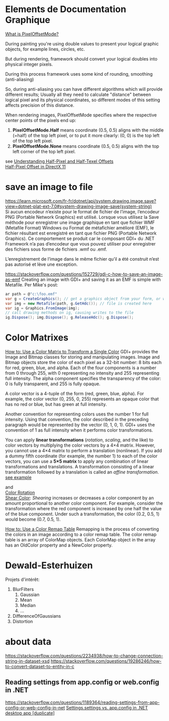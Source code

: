 ﻿# Elements de Documentation Graphique
[What is PixelOffsetMode?](https://stackoverflow.com/questions/28441479/what-is-pixeloffsetmode)

During painting you're using double values to present your logical graphic objects, for example lines, circles, etc.  

But during rendering, framework should convert your logical doubles into physical integer pixels. 

During this process framework uses some kind of rounding, smoothing (anti-aliasing)  

So, during anti-aliasing you can have different algorithms which will provide different results; Usually all they need to calculate "distance" between logical pixel and its physical coordinates, so different modes of this setting affects precision of this distance.  


When rendering images, PixelOffsetMode specifies where the respective center points of the pixels end up:

1) **PixelOffsetMode.Half** means coordinate (0.5, 0.5) aligns with the middle (=half) of the top left pixel, or to put it more clearly: (0, 0) is the top left of the top left pixel.
2) **PixelOffsetMode.None** means coordinate (0.5, 0.5) aligns with the top left corner of the top left pixel.

see [Understanding Half-Pixel and Half-Texel Offsets](https://www.gamedev.net/blogs/entry/1848486-understanding-half-pixel-and-half-texel-offsets/)  
[Half-Pixel Offset in DirectX 11](https://www.asawicki.info/news_1516_half-pixel_offset_in_directx_11)


# save an image to file
https://learn.microsoft.com/fr-fr/dotnet/api/system.drawing.image.save?view=dotnet-plat-ext-7.0#system-drawing-image-save(system-string)  
Si aucun encodeur n’existe pour le format de fichier de l’image, l’encodeur PNG (Portable Network Graphics) est utilisé. Lorsque vous utilisez la Save méthode pour enregistrer une image graphique en tant que fichier WMF (Metafile Format) Windows ou Format de métafichier amélioré (EMF), le fichier résultant est enregistré en tant que fichier PNG (Portable Network Graphics). Ce comportement se produit car le composant GDI+ du .NET Framework n’a pas d’encodeur que vous pouvez utiliser pour enregistrer des fichiers sous forme de fichiers .wmf ou .emf.

L’enregistrement de l’image dans le même fichier qu’il a été construit n’est pas autorisé et lève une exception.

https://stackoverflow.com/questions/152729/gdi-c-how-to-save-an-image-as-emf
Creating an image with GDI+ and saving it as an EMF is simple with Metafile. Per Mike's post:
```c#
ar path = @"c:\foo.emf"
var g = CreateGraphics(); // get a graphics object from your form, or wherever
var img = new Metafile(path, g.GetHdc()); // file is created here
var ig = Graphics.FromImage(img);
// call drawing methods on ig, causing writes to the file
ig.Dispose(); img.Dispose(); g.ReleaseHdc(); g.Dispose();
```

# Color Matrixes
[How to: Use a Color Matrix to Transform a Single Color](https://learn.microsoft.com/en-us/dotnet/desktop/winforms/advanced/how-to-use-a-color-matrix-to-transform-a-single-color?view=netframeworkdesktop-4.8)
GDI+ provides the Image and Bitmap classes for storing and manipulating images. Image and Bitmap objects store the color of each pixel as a 32-bit number: 8 bits each for red, green, blue, and alpha. Each of the four components is a number from 0 through 255, with 0 representing no intensity and 255 representing full intensity. The alpha component specifies the transparency of the color: 0 is fully transparent, and 255 is fully opaque.

A color vector is a 4-tuple of the form (red, green, blue, alpha). For example, the color vector (0, 255, 0, 255) represents an opaque color that has no red or blue, but has green at full intensity.

Another convention for representing colors uses the number 1 for full intensity. Using that convention, the color described in the preceding paragraph would be represented by the vector (0, 1, 0, 1). GDI+ uses the convention of 1 as full intensity when it performs color transformations.

You can apply **linear transformations** (*rotation*, *scaling*, and the like) to color vectors by multiplying the color vectors by a 4×4 matrix. However, you cannot use a 4×4 matrix to perform a translation (nonlinear). If you add a dummy fifth coordinate (for example, the number 1) to each of the color vectors, you can use a **5×5 matrix** to apply any combination of linear transformations and translations. A transformation consisting of a linear transformation followed by a translation is called an *affine transformation*.
[see example](https://learn.microsoft.com/en-us/dotnet/desktop/winforms/advanced/how-to-use-a-color-matrix-to-transform-a-single-color?view=netframeworkdesktop-4.8)

and  
[Color Rotation](https://learn.microsoft.com/en-us/dotnet/desktop/winforms/advanced/how-to-rotate-colors?view=netframeworkdesktop-4.8)  
[Shear Color](https://learn.microsoft.com/en-us/dotnet/desktop/winforms/advanced/how-to-shear-colors?view=netframeworkdesktop-4.8): 
*Shearing* increases or decreases a color component by an amount proportional to another color component. For example, consider the transformation where the red component is increased by one half the value of the blue component. Under such a transformation, the color (0.2, 0.5, 1) would become (0.7, 0.5, 1). 

[How to: Use a Color Remap Table](https://learn.microsoft.com/en-us/dotnet/desktop/winforms/advanced/how-to-use-a-color-remap-table?view=netframeworkdesktop-4.8)
Remapping is the process of converting the colors in an image according to a color remap table. The color remap table is an array of ColorMap objects. Each ColorMap object in the array has an OldColor property and a NewColor property.

# Dewald-Esterhuizen
Projets d'intérêt:
1. BlurFilters 
    1. Gaussian
    1. Mean
    1. Median
    1. ...
1. DifferenceOfGaussians 
1. Distortion



# about data
https://stackoverflow.com/questions/2234938/how-to-change-connection-string-in-dataset-xsd
https://stackoverflow.com/questions/19286246/how-to-convert-dataset-to-entity-in-c

## Reading settings from app.config or web.config in .NET
https://stackoverflow.com/questions/1189364/reading-settings-from-app-config-or-web-config-in-net
[Settings.settings vs. app.config in .NET desktop app [duplicate]](https://stackoverflow.com/questions/7456291/settings-settings-vs-app-config-in-net-desktop-app)
